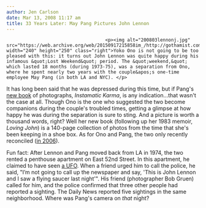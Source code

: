 ```yaml
---
author: Jen Carlson
date: Mar 13, 2008 11:17 am
title: 33 Years Later: May Pang Pictures John Lennon
---
```


	
										<p><img alt="200803lennonj.jpg" src="https://web.archive.org/web/20150917215858im_/http://gothamist.com/attachments/arts_jen/200803lennonj.jpg" width="240" height="250" class="right">Yoko Ono is not going to be too pleased with this: it turns out John Lennon was quite happy during his infamous &quot;Lost Weekend&quot; period. The &quot;weekend,&quot; which lasted 18 months (during 1973-75), was a separation from Ono, where he spent nearly two years with the couple&apos;s one-time employee May Pang (in both LA and NYC). </p>

<p>It has long been said that he was depressed during this time, but if Pang&apos;s <a href="https://web.archive.org/web/20150917215858/http://www.nytimes.com/2008/03/12/arts/music/12pang.html">new book</a> of photographs, <em>Instamatic Karma</em>, is any indication...that wasn&apos;t the case at all. Though Ono is the one who suggested the two become companions during the couple&apos;s troubled times, getting a glimpse at how happy he was during the separation is sure to sting. And a picture is worth a thousand words, right? Well her new book (following up her 1983 memoir, <em>Loving John</em>) is a 140-page collection of photos from the time that she&apos;s been keeping in a shoe box. As for Ono and Pang, the two only recently reconciled (<a href="https://web.archive.org/web/20150917215858/http://www.pr-inside.com/entertainment-blog/2006/12/05/ono-reconciles-with-lennon-mistress/">in 2006</a>).</p>

<p>Fun fact: After Lennon and Pang moved back from LA in 1974, the two rented a penthouse apartment on East 52nd Street. In this apartment, he claimed to have seen <a href="https://web.archive.org/web/20150917215858/http://www.ufoevidence.org/Cases/CaseSubarticle.asp?ID=542">a UFO</a>. When a friend urged him to call the police, he said, &quot;I&#x2019;m not going to call up the newspaper and say, &apos;This is John Lennon and I saw a flying saucer last night&apos;&quot;. His friend (photographer Bob Gruen) called for him, and the police confirmed that three other people had reported a sighting. The Daily News reported five sightings in the same neighborhood. Where was Pang&apos;s camera on <em>that</em> night?</p>					
										
									
				